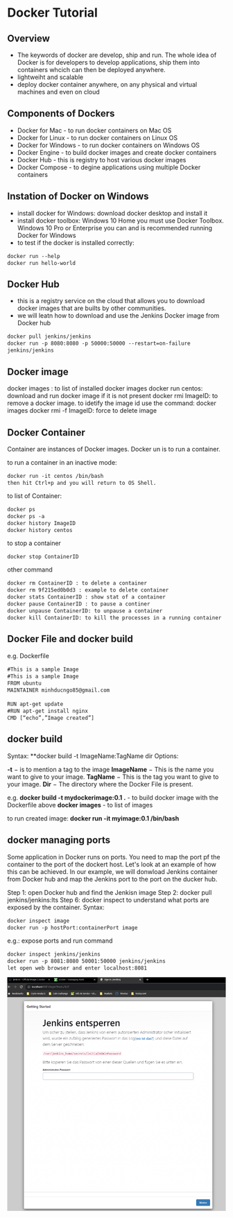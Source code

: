 # Docker Tutorial

## Overview
 - The keywords of docker are develop, ship and run. The whole idea of Docker is for developers to develop applications, ship them into containers whcich can then be deployed anywhere.
 - lightweiht and scalable
 - deploy docker container anywhere, on any physical and virtual machines and even on cloud
 
 ## Components of Dockers
 - Docker for Mac - to run docker containers on Mac OS
 - Docker for Linux - to run docker containers on Linux OS
 - Docker for Windows - to run docker containers on Windows OS
 - Docker Engine - to build docker images and create docker containers
 - Docker Hub - this is registry to host various docker images
 - Docker Compose - to degine applications using multiple Docker containers
 
 ## Instation of Docker on Windows
 
 - install docker for Windows: download docker desktop and install it
 - install docker toolbox: Windows 10 Home you must use Docker Toolbox. Windows 10 Pro or Enterprise you can and is recommended running Docker for Windows
 - to test if the docker is installed correctly:
 ```
 docker run --help
 docker run hello-world
 ```
 
 ## Docker Hub
 - this is a registry service on the cloud that allows you to download docker images that are builts by other communities. 
 - we will leatn how to download and use the Jenkins Docker image from Docker hub
 
 ```
 docker pull jenkins/jenkins
 docker run -p 8080:8080 -p 50000:50000 --restart=on-failure jenkins/jenkins
 ```
 
 ## Docker image
 docker images : to list of installed docker images
 docker run centos: download and run docker image if it is not present
 docker rmi ImageID: to remove a docker image. to idetify the image id use the command: docker images
 docker rmi -f ImageID: force to delete image
 
 ## Docker Container
 
Container are instances of Docker images.
Docker un is to run a container.

to run a container in an inactive mode:
```
docker run -it centos /bin/bash
then hit Ctrl+p and you will return to OS Shell.
```

to list of Container:
```
docker ps
docker ps -a
docker history ImageID 
docker history centos
```

to stop a container
```
docker stop ContainerID
```

other command
```
docker rm ContainerID : to delete a container
docker rm 9f215ed0b0d3 : example to delete container
docker stats ContainerID : show stat of a container
docker pause ContainerID : to pause a continer
docker unpause ContainerID: to unpause a container
docker kill ContainerID: to kill the processes in a running container
```

## Docker File and docker build

e.g. Dockerfile
```
#This is a sample Image 
#This is a sample Image 
FROM ubuntu 
MAINTAINER minhducngo85@gmail.com 

RUN apt-get update
#RUN apt-get install nginx
CMD [“echo”,”Image created”] 
```

## docker build
Syntax: **docker build  -t ImageName:TagName dir
Options:

**-t** − is to mention a tag to the image
**ImageName** − This is the name you want to give to your image.
**TagName** − This is the tag you want to give to your image.
**Dir** − The directory where the Docker File is present.


e.g. 
**docker build -t mydockerimage:0.1 .** - to build docker image with the Dockerfile above
**docker images** -  to list of images

to run created image:
**docker run -it myimage:0.1 /bin/bash**

## docker managing ports
Some application in Docker runs on ports. You need to map the port pf the container to the port of the dockert host.
Let's look at an example of how this can be achieved.
In our example, we will donwload Jenkins container from Docker hub and map the Jenkins port to the port on the ducker hub.

Step 1: open Docker hub and find the Jenkisn image
Step 2: docker pull jenkins/jenkins:lts
Step 6: docker inspect to understand what ports are exposed by the container.
Syntax:
```
docker inspect image
docker run -p hostPort:containerPort image
```

e.g.:  expose ports and run command
``` 
docker inspect jenkins/jenkins
docker run -p 8081:8080 50001:50000 jenkins/jenkins
let open web browser and enter localhost:8081
```
![Jenkins](jenkins.png)



